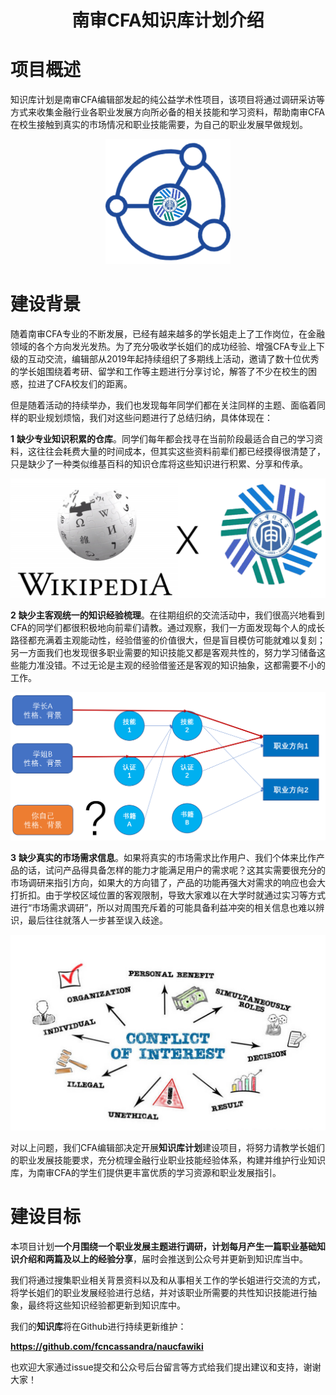 <h1 align="center">
    南审CFA知识库计划介绍
    <br>
</h1>

# 项目概述

知识库计划是南审CFA编辑部发起的纯公益学术性项目，该项目将通过调研采访等方式来收集金融行业各职业发展方向所必备的相关技能和学习资料，帮助南审CFA在校生接触到真实的市场情况和职业技能需要，为自己的职业发展早做规划。

 <div align=center><img src="./pics/项目介绍/LOGO.png" width = "200" height = "200" alt="图片名称" /></div>



# 建设背景

随着南审CFA专业的不断发展，已经有越来越多的学长姐走上了工作岗位，在金融领域的各个方向发光发热。为了充分吸收学长姐们的成功经验、增强CFA专业上下级的互动交流，编辑部从2019年起持续组织了多期线上活动，邀请了数十位优秀的学长姐围绕着考研、留学和工作等主题进行分享讨论，解答了不少在校生的困惑，拉进了CFA校友们的距离。

但是随着活动的持续举办，我们也发现每年同学们都在关注同样的主题、面临着同样的职业规划烦恼，我们对这些问题进行了总结归纳，具体体现在：

**1** **缺少专业知识积累的仓库**。同学们每年都会找寻在当前阶段最适合自己的学习资料，这往往会耗费大量的时间成本，但其实这些资料前辈们都已经摸得很清楚了，只是缺少了一种类似维基百科的知识仓库将这些知识进行积累、分享和传承。

![](./pics/项目介绍/wiki.png)

**2** **缺少主客观统一的知识经验梳理**。在往期组织的交流活动中，我们很高兴地看到CFA的同学们都很积极地向前辈们请教。通过观察，我们一方面发现每个人的成长路径都充满着主观能动性，经验借鉴的价值很大，但是盲目模仿可能就难以复刻；另一方面我们也发现很多职业需要的知识技能又都是客观共性的，努力学习储备这些能力准没错。不过无论是主观的经验借鉴还是客观的知识抽象，这都需要不小的工作。

![](./pics/项目介绍/path.png)

**3** **缺少真实的市场需求信息**。如果将真实的市场需求比作用户、我们个体来比作产品的话，试问产品得具备怎样的能力才能满足用户的需求呢？这其实需要很充分的市场调研来指引方向，如果大的方向错了，产品的功能再强大对需求的响应也会大打折扣。由于学校区域位置的客观限制，导致大家难以在大学时就通过实习等方式进行“市场需求调研”，所以对周围充斥着的可能具备利益冲突的相关信息也难以辨识，最后往往就落人一步甚至误入歧途。

![](./pics/项目介绍/coi.jpg)

对以上问题，我们CFA编辑部决定开展**知识库计划**建设项目，将努力请教学长姐们的职业发展技能要求，充分梳理金融行业职业技能经验体系，构建并维护行业知识库，为南审CFA的学生们提供更丰富优质的学习资源和职业发展指引。



# 建设目标 

本项目计划**一个月围绕一个职业发展主题进行调研，计划每月产生一篇职业基础知识介绍和两篇及以上的经验分享**，届时会推送到公众号并更新到知识库当中。

我们将通过搜集职业相关背景资料以及和从事相关工作的学长姐进行交流的方式，将学长姐们的职业发展经验进行总结，并对该职业所需要的共性知识技能进行抽象，最终将这些知识经验都更新到知识库中。

我们的**知识库**将在Github进行持续更新维护：

**https://github.com/fcncassandra/naucfawiki**

也欢迎大家通过issue提交和公众号后台留言等方式给我们提出建议和支持，谢谢大家！	

